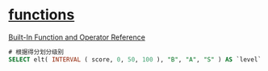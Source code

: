 # [functions](https://dev.mysql.com/doc/refman/8.0/en/functions.html)

[Built-In Function and Operator Reference](https://dev.mysql.com/doc/refman/8.0/en/built-in-function-reference.html)

```sql
# 根据得分划分级别
SELECT elt( INTERVAL ( score, 0, 50, 100 ), "B", "A", "S" ) AS `level` FROM t
```
